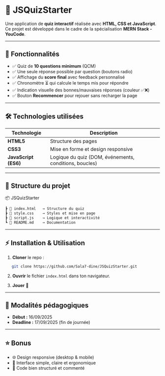 # 🎯 JSQuizStarter

Une application de **quiz interactif** réalisée avec **HTML, CSS et JavaScript**.
Ce projet est développé dans le cadre de la spécialisation **MERN Stack - YouCode**.

---

## 🚀 Fonctionnalités

* ✅ Quiz de **10 questions minimum** (QCM)
* ✅ Une seule réponse possible par question (boutons radio)
* ✅ Affichage du **score final** avec feedback personnalisé
* ✅ Chronomètre ⏳ qui calcule le temps mis pour répondre
* ✅ Indication visuelle des bonnes/mauvaises réponses (couleur ✅❌)
* ✅ Bouton **Recommencer** pour rejouer sans recharger la page

---

## 🛠️ Technologies utilisées

| Technologie          | Description                                            |
| -------------------- | ------------------------------------------------------ |
| **HTML5**            | Structure des pages                                    |
| **CSS3**             | Mise en forme et design responsive                     |
| **JavaScript (ES6)** | Logique du quiz (DOM, événements, conditions, boucles) |

---

## 📂 Structure du projet


📦 JSQuizStarter

```sh
┣ 📜 index.html   → Structure du quiz
┣ 📜 style.css    → Styles et mise en page
┣ 📜 script.js    → Logique et interactivité
┗ 📜 README.md    → Documentation
```

---

## ⚡ Installation & Utilisation

1. **Cloner** le repo :
```sh
   git clone https://github.com/Sala7-dine/JSQuizStarter.git
```

2. **Ouvrir** le fichier `index.html` dans ton navigateur.

3. **Jouer** 🎉

---

## 📅 Modalités pédagogiques

* **Début :** 16/09/2025
* **Deadline :** 17/09/2025 (fin de journée)

---

## ⭐ Bonus

* 🌐 Design responsive (desktop & mobile)
* 🎨 Interface simple, claire et ergonomique
* 📌 Code bien structuré et commenté
